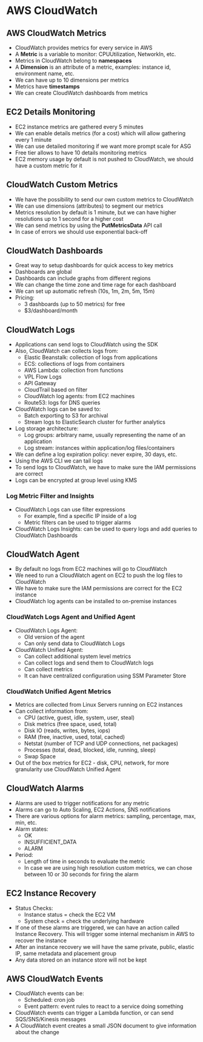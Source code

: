 # AWS CloudWatch

## AWS CloudWatch Metrics

- CloudWatch provides metrics for every service in AWS
- A **Metric** is a variable to monitor: CPUUtilization, NetworkIn, etc.
- Metrics in CloudWatch belong to **namespaces**
- A **Dimension** is an attribute of a metric, examples: instance id, environment name, etc.
- We can have up to 10 dimensions per metrics
- Metrics have **timestamps**
- We can create CloudWatch dashboards from metrics

## EC2 Details Monitoring

- EC2 instance metrics are gathered every 5 minutes
- We can enable details metrics (for a cost) which will allow gathering every 1 minute
- We can use detailed monitoring if we want more prompt scale for ASG
- Free tier allows to have 10 details monitoring metrics
- EC2 memory usage by default is not pushed to CloudWatch, we should have a custom metric for it

## CloudWatch Custom Metrics

- We have the possibility to send our own custom metrics to CloudWatch
- We can use dimensions (attributes) to segment our metrics
- Metrics resolution by default is 1 minute, but we can have higher resolutions up to 1 second for a higher cost
- We can send metrics by using the **PutMetricsData** API call
- In case of errors we should use exponential back-off

## CloudWatch Dashboards

- Great way to setup dashboards for quick access to key metrics
- Dashboards are global
- Dashboards can include graphs from different regions
- We can change the time zone and time rage for each dashboard
- We can set up automatic refresh (10s, 1m, 2m, 5m, 15m)
- Pricing:
    - 3 dashboards (up to 50 metrics) for free
    - $3/dashboard/month

## CloudWatch Logs

- Applications can send logs to CloudWatch using the SDK
- Also, CloudWatch can collects logs from:
    - Elastic Beanstalk: collection of logs from applications
    - ECS: collections of logs from containers
    - AWS Lambda: collection from functions
    - VPL Flow Logs
    - API Gateway
    - CloudTrail based on filter
    - CloudWatch log agents: from EC2 machines
    - Route53: logs for DNS queries
- CloudWatch logs can be saved to:
    - Batch exporting to S3 for archival
    - Stream logs to ElasticSearch cluster for further analytics
- Log storage architecture:
    - Log groups: arbitrary name, usually representing the name of an application
    - Log stream: instances within application/log files/containers
- We can define a log expiration policy: never expire, 30 days, etc.
- Using the AWS CLI we can tail logs
- To send logs to CloudWatch, we have to make sure the IAM permissions are correct
- Logs can be encrypted at group level using KMS

### Log Metric Filter and Insights

- CloudWatch Logs can use filter expressions
    - For example, find a specific IP inside of a log
    - Metric filters can be used to trigger alarms
- CloudWatch Logs Insights: can be used to query logs and add queries to CloudWatch Dashboards

## CloudWatch Agent

- By default no logs from EC2 machines will go to CloudWatch
- We need to run a CloudWatch agent on EC2 to push the log files to CloudWatch
- We have to make sure the IAM permissions are correct for the EC2 instance
- CloudWatch log agents can be installed to on-premise instances

### CloudWatch Logs Agent and Unified Agent

- CloudWatch Logs Agent:
    - Old version of the agent
    - Can only send data to CloudWatch Logs
- CloudWatch Unified Agent:
    - Can collect additional system level metrics
    - Can collect logs and send them to CloudWatch logs
    - Can collect metrics
    - It can have centralized configuration using SSM Parameter Store

### CloudWatch Unified Agent Metrics

- Metrics are collected from Linux Servers running on EC2 instances
- Can collect information from:
    - CPU (active, guest, idle, system, user, steal)
    - Disk metrics (free space, used, total)
    - Disk IO (reads, writes, bytes, iops)
    - RAM (free, inactive, used, total, cached)
    - Netstat (number of TCP and UDP connections, net packages)
    - Processes (total, dead, blocked, idle, running, sleep)
    - Swap Space
- Out of the box metrics for EC2 - disk, CPU, network, for more granularity use CloudWatch Unified Agent

## CloudWatch Alarms

- Alarms are used to trigger notifications for any metric
- Alarms can go to Auto Scaling, EC2 Actions, SNS notifications
- There are various options for alarm metrics: sampling, percentage, max, min, etc.
- Alarm states:
    - OK
    - INSUFFICIENT_DATA
    - ALARM
- Period:
    - Length of time in seconds to evaluate the metric
    - In case we are using high resolution custom metrics, we can chose between 10 or 30 seconds for firing the alarm

## EC2 Instance Recovery

- Status Checks:
    - Instance status = check the EC2 VM
    - System check = check the underlying hardware
- If one of these alarms are triggered, we can have an action called Instance Recovery. This will trigger some internal mechanism in AWS to recover the instance
- After an instance recovery we will have the same private, public, elastic IP, same metadata and placement group
- Any data stored on an instance store will not be kept

## AWS CloudWatch Events

- CloudWatch events can be:
    - Scheduled: cron job
    - Event pattern: event rules to react to a service doing something
- CloudWatch events can trigger a Lambda function, or can send SQS/SNS/Kinesis messages
- A CloudWatch event creates a small JSON document to give information about the change